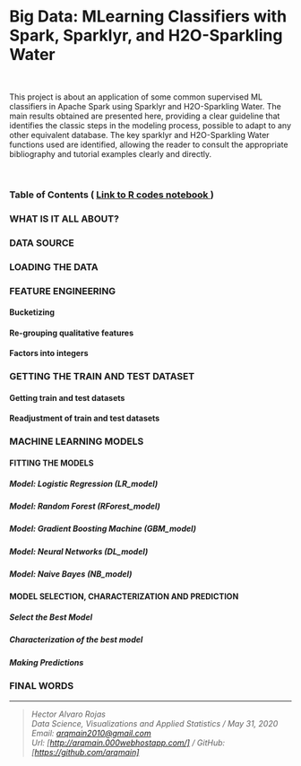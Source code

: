 # Big Data: MLearning Classifiers with Spark, Sparklyr, and H2O-Sparkling Water

<br>

This project is about an application of some common supervised ML classifiers in Apache Spark using Sparklyr and H2O-Sparkling Water. The main results obtained are presented here, providing a clear guideline that identifies the classic steps in the modeling process, possible to adapt to any other equivalent database. The key sparklyr and H2O-Sparkling Water functions used are identified, allowing the reader to consult the appropriate bibliography and tutorial examples clearly and directly.

<br>

### Table of Contents   (  [  Link to R codes notebook ]( https://arqmain.000webhostapp.com/Research/BigData/MLearning_Classifiers_h2o/MLearning_Classifiers_Sparklyr_H2o.html))

### WHAT IS IT ALL ABOUT?
### DATA SOURCE
### LOADING THE DATA
### FEATURE ENGINEERING
#### Bucketizing
#### Re-grouping qualitative features
#### Factors into integers

### GETTING THE TRAIN AND TEST DATASET
#### Getting train and test datasets
#### Readjustment of train and test datasets

### MACHINE LEARNING MODELS
#### FITTING THE MODELS
##### Model: Logistic Regression (LR_model)
##### Model: Random Forest (RForest_model)
##### Model: Gradient Boosting Machine (GBM_model)
##### Model: Neural Networks (DL_model)
##### Model: Naive Bayes (NB_model)
#### MODEL SELECTION, CHARACTERIZATION AND PREDICTION
##### Select the Best Model
##### Characterization of the best model
##### Making Predictions

### FINAL WORDS


<hr>

><i>Hector Alvaro Rojas<br>
>Data Science, Visualizations and Applied Statistics / May 31, 2020<br>
>Email: <arqmain2010@gmail.com> <br>
>Url: [http://arqmain.000webhostapp.com/]   /   GitHub: [https://github.com/arqmain]</i>
